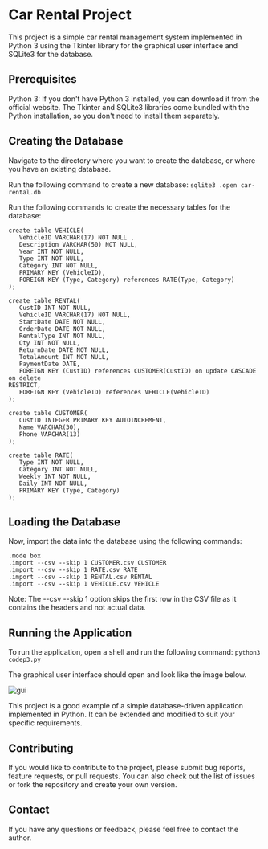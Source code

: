 # Car Rental Project
This project is a simple car rental management system implemented in Python 3 using the Tkinter library for the graphical user interface and SQLite3 for the database.

## Prerequisites
Python 3: If you don't have Python 3 installed, you can download it from the official website. The Tkinter and SQLite3 libraries come bundled with the Python installation, so you don't need to install them separately.

## Creating the Database
Navigate to the directory where you want to create the database, or where you have an existing database.

Run the following command to create a new database: `````sqlite3 .open car-rental.db`````

Run the following commands to create the necessary tables for the database:
`````
create table VEHICLE(
   VehicleID VARCHAR(17) NOT NULL ,
   Description VARCHAR(50) NOT NULL,
   Year INT NOT NULL,
   Type INT NOT NULL,
   Category INT NOT NULL,
   PRIMARY KEY (VehicleID),
   FOREIGN KEY (Type, Category) references RATE(Type, Category)
);

create table RENTAL(
   CustID INT NOT NULL,
   VehicleID VARCHAR(17) NOT NULL,
   StartDate DATE NOT NULL,
   OrderDate DATE NOT NULL,
   RentalType INT NOT NULL,
   Qty INT NOT NULL,
   ReturnDate DATE NOT NULL,
   TotalAmount INT NOT NULL,
   PaymentDate DATE,
   FOREIGN KEY (CustID) references CUSTOMER(CustID) on update CASCADE on delete
RESTRICT,
   FOREIGN KEY (VehicleID) references VEHICLE(VehicleID)
);

create table CUSTOMER(
   CustID INTEGER PRIMARY KEY AUTOINCREMENT,
   Name VARCHAR(30),
   Phone VARCHAR(13)
);

create table RATE(
   Type INT NOT NULL,
   Category INT NOT NULL,
   Weekly INT NOT NULL,
   Daily INT NOT NULL,
   PRIMARY KEY (Type, Category)
);
`````
## Loading the Database
Now, import the data into the database using the following commands:
`````
.mode box
.import --csv --skip 1 CUSTOMER.csv CUSTOMER
.import --csv --skip 1 RATE.csv RATE
.import --csv --skip 1 RENTAL.csv RENTAL
.import --csv --skip 1 VEHICLE.csv VEHICLE
`````
Note: The --csv --skip 1 option skips the first row in the CSV file as it contains the headers and not actual data.

## Running the Application
To run the application, open a shell and run the following command: 
`````python3 codep3.py`````

The graphical user interface should open and look like the image below.

![gui](https://raw.githubusercontent.com/sehgalmaulik/car-rental-db/main/data/gui.png)

This project is a good example of a simple database-driven application implemented in Python. It can be extended and modified to suit your specific requirements.

## Contributing
If you would like to contribute to the project, please submit bug reports, feature requests, or pull requests. You can also check out the list of issues or fork the repository and create your own version.

## Contact
If you have any questions or feedback, please feel free to contact the author.

